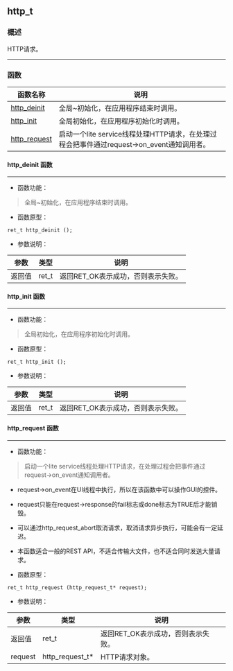 ## http\_t
### 概述
 HTTP请求。




----------------------------------
### 函数
<p id="http_t_methods">

| 函数名称 | 说明 | 
| -------- | ------------ | 
| <a href="#http_t_http_deinit">http\_deinit</a> | 全局~初始化，在应用程序结束时调用。 |
| <a href="#http_t_http_init">http\_init</a> | 全局初始化，在应用程序初始化时调用。 |
| <a href="#http_t_http_request">http\_request</a> | 启动一个lite service线程处理HTTP请求，在处理过程会把事件通过request->on_event通知调用者。 |
#### http\_deinit 函数
-----------------------

* 函数功能：

> <p id="http_t_http_deinit"> 全局~初始化，在应用程序结束时调用。





* 函数原型：

```
ret_t http_deinit ();
```

* 参数说明：

| 参数 | 类型 | 说明 |
| -------- | ----- | --------- |
| 返回值 | ret\_t | 返回RET\_OK表示成功，否则表示失败。 |
#### http\_init 函数
-----------------------

* 函数功能：

> <p id="http_t_http_init"> 全局初始化，在应用程序初始化时调用。





* 函数原型：

```
ret_t http_init ();
```

* 参数说明：

| 参数 | 类型 | 说明 |
| -------- | ----- | --------- |
| 返回值 | ret\_t | 返回RET\_OK表示成功，否则表示失败。 |
#### http\_request 函数
-----------------------

* 函数功能：

> <p id="http_t_http_request"> 启动一个lite service线程处理HTTP请求，在处理过程会把事件通过request->on_event通知调用者。

 * request->on_event在UI线程中执行，所以在该函数中可以操作GUI的控件。

 * request只能在request->response的fail标志或done标志为TRUE后才能销毁。

 * 可以通过http_request_abort取消请求，取消请求异步执行，可能会有一定延迟。

 * 本函数适合一般的REST API，不适合传输大文件，也不适合同时发送大量请求。






* 函数原型：

```
ret_t http_request (http_request_t* request);
```

* 参数说明：

| 参数 | 类型 | 说明 |
| -------- | ----- | --------- |
| 返回值 | ret\_t | 返回RET\_OK表示成功，否则表示失败。 |
| request | http\_request\_t* | HTTP请求对象。 |
